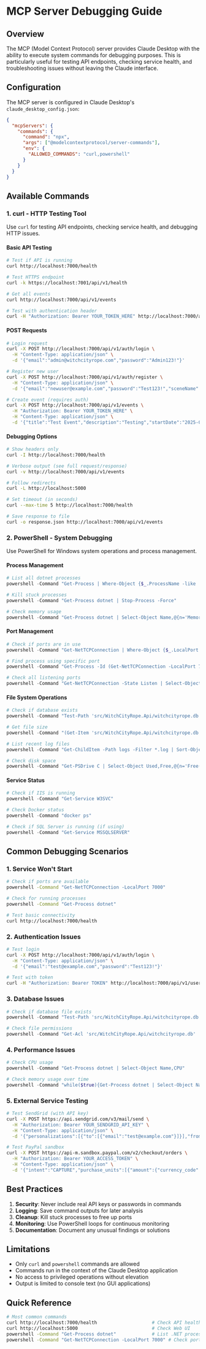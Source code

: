 # MCP Server Debugging Guide

## Overview

The MCP (Model Context Protocol) server provides Claude Desktop with the ability to execute system commands for debugging purposes. This is particularly useful for testing API endpoints, checking service health, and troubleshooting issues without leaving the Claude interface.

## Configuration

The MCP server is configured in Claude Desktop's `claude_desktop_config.json`:

```json
{
  "mcpServers": {
    "commands": {
      "command": "npx",
      "args": ["@modelcontextprotocol/server-commands"],
      "env": {
        "ALLOWED_COMMANDS": "curl,powershell"
      }
    }
  }
}
```

## Available Commands

### 1. curl - HTTP Testing Tool

Use `curl` for testing API endpoints, checking service health, and debugging HTTP issues.

#### Basic API Testing
```bash
# Test if API is running
curl http://localhost:7000/health

# Test HTTPS endpoint
curl -k https://localhost:7001/api/v1/health

# Get all events
curl http://localhost:7000/api/v1/events

# Test with authentication header
curl -H "Authorization: Bearer YOUR_TOKEN_HERE" http://localhost:7000/api/v1/users/profile
```

#### POST Requests
```bash
# Login request
curl -X POST http://localhost:7000/api/v1/auth/login \
  -H "Content-Type: application/json" \
  -d '{"email":"admin@witchcityrope.com","password":"Admin123!"}'

# Register new user
curl -X POST http://localhost:7000/api/v1/auth/register \
  -H "Content-Type: application/json" \
  -d '{"email":"newuser@example.com","password":"Test123!","sceneName":"NewUser","acceptTerms":true}'

# Create event (requires auth)
curl -X POST http://localhost:7000/api/v1/events \
  -H "Authorization: Bearer YOUR_TOKEN_HERE" \
  -H "Content-Type: application/json" \
  -d '{"title":"Test Event","description":"Testing","startDate":"2025-07-01T18:00:00Z","capacity":20}'
```

#### Debugging Options
```bash
# Show headers only
curl -I http://localhost:7000/health

# Verbose output (see full request/response)
curl -v http://localhost:7000/api/v1/events

# Follow redirects
curl -L http://localhost:5000

# Set timeout (in seconds)
curl --max-time 5 http://localhost:7000/health

# Save response to file
curl -o response.json http://localhost:7000/api/v1/events
```

### 2. PowerShell - System Debugging

Use PowerShell for Windows system operations and process management.

#### Process Management
```powershell
# List all dotnet processes
powershell -Command "Get-Process | Where-Object {$_.ProcessName -like '*dotnet*'}"

# Kill stuck processes
powershell -Command "Get-Process dotnet | Stop-Process -Force"

# Check memory usage
powershell -Command "Get-Process dotnet | Select-Object Name,@{n='Memory(MB)';e={[math]::Round($_.WorkingSet64/1MB,2)}}"
```

#### Port Management
```powershell
# Check if ports are in use
powershell -Command "Get-NetTCPConnection | Where-Object {$_.LocalPort -in @(5000,5001,7000,7001)} | Select-Object LocalPort,State,OwningProcess"

# Find process using specific port
powershell -Command "Get-Process -Id (Get-NetTCPConnection -LocalPort 7000).OwningProcess"

# Check all listening ports
powershell -Command "Get-NetTCPConnection -State Listen | Select-Object LocalPort,State | Sort-Object LocalPort"
```

#### File System Operations
```powershell
# Check if database exists
powershell -Command "Test-Path 'src/WitchCityRope.Api/witchcityrope.db'"

# Get file size
powershell -Command "(Get-Item 'src/WitchCityRope.Api/witchcityrope.db').Length / 1MB"

# List recent log files
powershell -Command "Get-ChildItem -Path logs -Filter *.log | Sort-Object LastWriteTime -Descending | Select-Object -First 10"

# Check disk space
powershell -Command "Get-PSDrive C | Select-Object Used,Free,@{n='Free(GB)';e={[math]::Round($_.Free/1GB,2)}}"
```

#### Service Status
```powershell
# Check if IIS is running
powershell -Command "Get-Service W3SVC"

# Check Docker status
powershell -Command "docker ps"

# Check if SQL Server is running (if using)
powershell -Command "Get-Service MSSQLSERVER"
```

## Common Debugging Scenarios

### 1. Service Won't Start
```bash
# Check if ports are available
powershell -Command "Get-NetTCPConnection -LocalPort 7000"

# Check for running processes
powershell -Command "Get-Process dotnet"

# Test basic connectivity
curl http://localhost:7000/health
```

### 2. Authentication Issues
```bash
# Test login
curl -X POST http://localhost:7000/api/v1/auth/login \
  -H "Content-Type: application/json" \
  -d '{"email":"test@example.com","password":"Test123!"}'

# Test with token
curl -H "Authorization: Bearer TOKEN" http://localhost:7000/api/v1/users/profile
```

### 3. Database Issues
```powershell
# Check if database file exists
powershell -Command "Test-Path 'src/WitchCityRope.Api/witchcityrope.db'"

# Check file permissions
powershell -Command "Get-Acl 'src/WitchCityRope.Api/witchcityrope.db' | Select-Object Owner,AccessToString"
```

### 4. Performance Issues
```powershell
# Check CPU usage
powershell -Command "Get-Process dotnet | Select-Object Name,CPU"

# Check memory usage over time
powershell -Command "while($true){Get-Process dotnet | Select-Object Name,@{n='Memory(MB)';e={[math]::Round($_.WorkingSet64/1MB,2)}},CPU; Start-Sleep -Seconds 5}"
```

### 5. External Service Testing
```bash
# Test SendGrid (with API key)
curl -X POST https://api.sendgrid.com/v3/mail/send \
  -H "Authorization: Bearer YOUR_SENDGRID_API_KEY" \
  -H "Content-Type: application/json" \
  -d '{"personalizations":[{"to":[{"email":"test@example.com"}]}],"from":{"email":"noreply@witchcityrope.com"},"subject":"Test","content":[{"type":"text/plain","value":"Test email"}]}'

# Test PayPal sandbox
curl -X POST https://api-m.sandbox.paypal.com/v2/checkout/orders \
  -H "Authorization: Bearer YOUR_ACCESS_TOKEN" \
  -H "Content-Type: application/json" \
  -d '{"intent":"CAPTURE","purchase_units":[{"amount":{"currency_code":"USD","value":"10.00"}}]}'
```

## Best Practices

1. **Security**: Never include real API keys or passwords in commands
2. **Logging**: Save command outputs for later analysis
3. **Cleanup**: Kill stuck processes to free up ports
4. **Monitoring**: Use PowerShell loops for continuous monitoring
5. **Documentation**: Document any unusual findings or solutions

## Limitations

- Only `curl` and `powershell` commands are allowed
- Commands run in the context of the Claude Desktop application
- No access to privileged operations without elevation
- Output is limited to console text (no GUI applications)

## Quick Reference

```bash
# Most common commands
curl http://localhost:7000/health                    # Check API health
curl http://localhost:5000                           # Check Web UI
powershell -Command "Get-Process dotnet"             # List .NET processes
powershell -Command "Get-NetTCPConnection -LocalPort 7000" # Check port usage
```